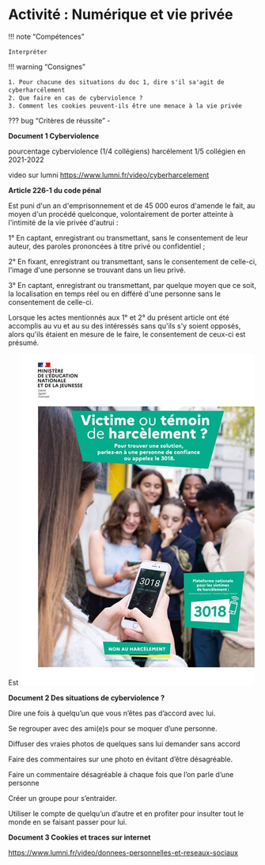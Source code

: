 # Activité : Numérique et vie privée 



!!! note “Compétences”

    Interpréter 

!!! warning “Consignes”

    1. Pour chacune des situations du doc 1, dire s'il sa'agit de cyberharcélement
    2. Que faire en cas de cyberviolence ?
    3. Comment les cookies peuvent-ils être une menace à la vie privée
    
    
??? bug “Critères de réussite”
    - 



<div markdown style="break_inside: avoid;">

**Document 1 Cyberviolence**

pourcentage cyberviolence (1/4 collégiens) harcélement 1/5 collégien en 2021-2022

video sur lumni
https://www.lumni.fr/video/cyberharcelement

**Article 226-1 du code pénal**

Est puni d'un an d'emprisonnement et de 45 000 euros d'amende le fait, au moyen d'un procédé quelconque, volontairement de porter atteinte à l'intimité de la vie privée d'autrui :

1° En captant, enregistrant ou transmettant, sans le consentement de leur auteur, des paroles prononcées à titre privé ou confidentiel ;

2° En fixant, enregistrant ou transmettant, sans le consentement de celle-ci, l'image d'une personne se trouvant dans un lieu privé.

3° En captant, enregistrant ou transmettant, par quelque moyen que ce soit, la localisation en temps réel ou en différé d'une personne sans le consentement de celle-ci.

Lorsque les actes mentionnés aux 1° et 2° du présent article ont été accomplis au vu et au su des intéressés sans qu'ils s'y soient opposés, alors qu'ils étaient en mesure de le faire, le consentement de ceux-ci est présumé.

Est
![](image-9.png)

**Document 2 Des situations de cyberviolence ?**


Dire une fois à quelqu’un que vous n’êtes pas d’accord avec lui.

Se regrouper avec des ami(e)s pour se moquer d’une personne.

Diffuser des vraies photos de quelques sans lui demander sans accord

Faire des commentaires sur une photo en évitant d’être désagréable.

Faire un commentaire désagréable à chaque fois que l’on parle d’une personne

Créer un groupe pour s’entraider. 

Utiliser le compte de quelqu’un d’autre et en profiter pour insulter tout le monde en se faisant passer pour lui.

</div>

**Document 3 Cookies et traces sur internet**

https://www.lumni.fr/video/donnees-personnelles-et-reseaux-sociaux



